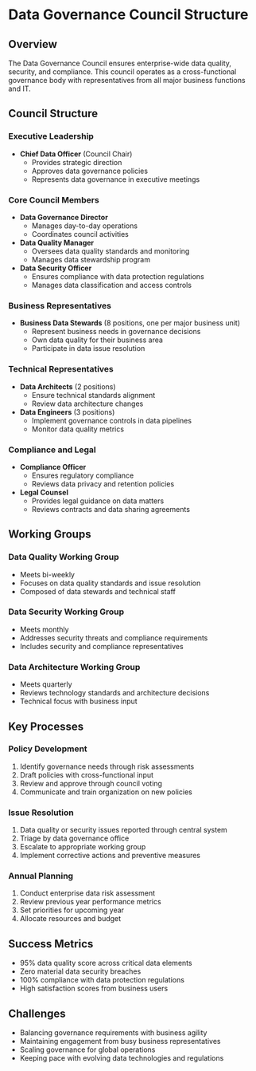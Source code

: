 # Data Governance Council Structure

## Overview
The Data Governance Council ensures enterprise-wide data quality, security, and compliance. This council operates as a cross-functional governance body with representatives from all major business functions and IT.

## Council Structure

### Executive Leadership
- **Chief Data Officer** (Council Chair)
  - Provides strategic direction
  - Approves data governance policies
  - Represents data governance in executive meetings

### Core Council Members
- **Data Governance Director**
  - Manages day-to-day operations
  - Coordinates council activities
- **Data Quality Manager**
  - Oversees data quality standards and monitoring
  - Manages data stewardship program
- **Data Security Officer**
  - Ensures compliance with data protection regulations
  - Manages data classification and access controls

### Business Representatives
- **Business Data Stewards** (8 positions, one per major business unit)
  - Represent business needs in governance decisions
  - Own data quality for their business area
  - Participate in data issue resolution

### Technical Representatives
- **Data Architects** (2 positions)
  - Ensure technical standards alignment
  - Review data architecture changes
- **Data Engineers** (3 positions)
  - Implement governance controls in data pipelines
  - Monitor data quality metrics

### Compliance and Legal
- **Compliance Officer**
  - Ensures regulatory compliance
  - Reviews data privacy and retention policies
- **Legal Counsel**
  - Provides legal guidance on data matters
  - Reviews contracts and data sharing agreements

## Working Groups

### Data Quality Working Group
- Meets bi-weekly
- Focuses on data quality standards and issue resolution
- Composed of data stewards and technical staff

### Data Security Working Group
- Meets monthly
- Addresses security threats and compliance requirements
- Includes security and compliance representatives

### Data Architecture Working Group
- Meets quarterly
- Reviews technology standards and architecture decisions
- Technical focus with business input

## Key Processes

### Policy Development
1. Identify governance needs through risk assessments
2. Draft policies with cross-functional input
3. Review and approve through council voting
4. Communicate and train organization on new policies

### Issue Resolution
1. Data quality or security issues reported through central system
2. Triage by data governance office
3. Escalate to appropriate working group
4. Implement corrective actions and preventive measures

### Annual Planning
1. Conduct enterprise data risk assessment
2. Review previous year performance metrics
3. Set priorities for upcoming year
4. Allocate resources and budget

## Success Metrics
- 95% data quality score across critical data elements
- Zero material data security breaches
- 100% compliance with data protection regulations
- High satisfaction scores from business users

## Challenges
- Balancing governance requirements with business agility
- Maintaining engagement from busy business representatives
- Scaling governance for global operations
- Keeping pace with evolving data technologies and regulations
